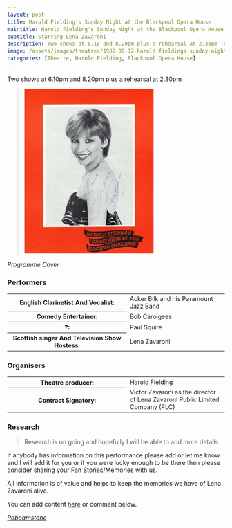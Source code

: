 ```yaml
---
layout: post
title: Harold Fielding's Sunday Night at the Blackpool Opera House
maintitle: Harold Fielding's Sunday Night at the Blackpool Opera House
subtitle: Starring Lena Zavaroni
description: Two shows at 6.10 and 8.20pm plus a rehearsal at 2.30pm The Contract for the show was signed by Victor Zavaroni.
image: /assets/images/theatres/1982-09-12-harold-fieldings-sunday-night-at-the-blackpool-opera-house.jpg
categories: [Theatre, Harold Fielding, Blackpool Opera House]
---
```


Two shows at 6.10pm and 8.20pm plus a rehearsal at 2.30pm

> ![](/assets/images/theatres/1982-09-12-harold-fieldings-sunday-night-at-the-blackpool-opera-house.jpg)

<cite>Programme Cover</cite>

### Performers
<table style="width:100%;">
<tr><th>English Clarinetist And Vocalist:</th><td style="width:45%;">Acker Bilk and his Paramount Jazz Band</td></tr>
<tr><th>Comedy Entertainer:</th><td>Bob Carolgees</td></tr>
<tr><th>?:</th><td>Paul Squire</td></tr>
<tr><th>Scottish singer And Television Show Hostess: </th><td>Lena Zavaroni</td></tr>
</table>

### Organisers
<table style="width:100%;">
<tr><th>Theatre producer:</th><td style="width:45%;"><a href="/biography/harold-fielding">Harold Fielding</a></td></tr>
<tr><th>Contract Signatory:</th><td>Victor Zavaroni as the director of Lena Zavaroni Public Limited Company (PLC)</td></tr>
</table>

### Research
> Research is on going and hopefully I will be able to add more details
>
If anybody has information on this performance please add or let me know and I will add it for you or if you were lucky enough to be there then please consider sharing your Fan Stories/Memories with us.
>
All information is of value and helps to keep the memories we have of Lena Zavaroni alive.
>
You can add content [here](https://github.com/FanzOfLenaZavaroni/fanzoflenazavaroni.github.io) or comment below.

<cite>[Robcamstone](https://m.me/fanzoflenazavaroni)</cite>

